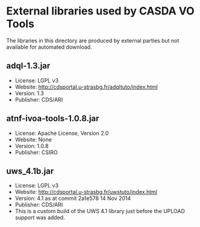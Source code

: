 # External libraries used by CASDA VO Tools

The libraries in this directory are produced by external parties but not available for automated download.

## adql-1.3.jar

* License: LGPL v3
* Website: http://cdsportal.u-strasbg.fr/adqltuto/index.html
* Version: 1.3
* Publisher: CDS/ARI


## atnf-ivoa-tools-1.0.8.jar

* License: Apache License, Version 2.0
* Website: None
* Version: 1.0.8
* Publisher: CSIRO


## uws_4.1b.jar

* License: LGPL v3
* Website: http://cdsportal.u-strasbg.fr/uwstuto/index.html
* Version: 4.1 as at commit 2a1e578 14 Nov 2014
* Publisher: CDS/ARI
* This is a custom build of the UWS 4.1 library just before the UPLOAD support was added.
